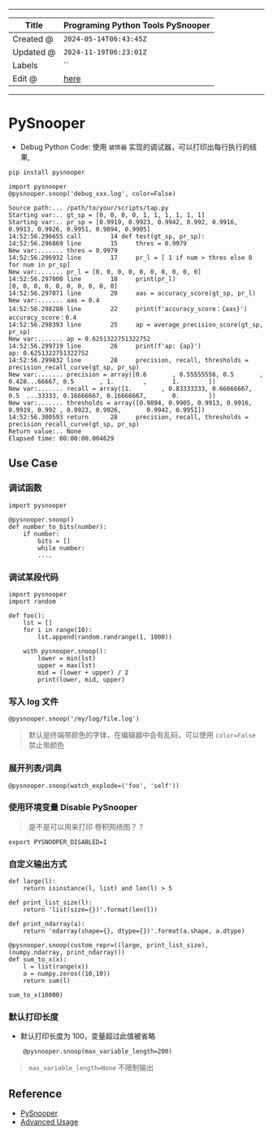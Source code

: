 -----

| Title     | Programing Python Tools PySnooper                    |
| --------- | ---------------------------------------------------- |
| Created @ | `2024-05-14T06:43:45Z`                               |
| Updated @ | `2024-11-19T06:23:01Z`                               |
| Labels    | \`\`                                                 |
| Edit @    | [here](https://github.com/junxnone/xwiki/issues/304) |

-----

# PySnooper

  - Debug Python Code: 使用 `装饰器` 实现的调试器，可以打印出每行执行的结果,

<!-- end list -->

    pip install pysnooper

    import pysnooper
    @pysnooper.snoop('debug_xxx.log', color=False)

    Source path:... /path/to/your/scripts/tap.py
    Starting var:.. gt_sp = [0, 0, 0, 0, 1, 1, 1, 1, 1, 1]
    Starting var:.. pr_sp = [0.9919, 0.9923, 0.9942, 0.992, 0.9916, 0.9913, 0.9926, 0.9951, 0.9894, 0.9905]
    14:52:56.296655 call        14 def test(gt_sp, pr_sp):
    14:52:56.296869 line        15     thres = 0.9979
    New var:....... thres = 0.9979
    14:52:56.296932 line        17     pr_l = [ 1 if num > thres else 0 for num in pr_sp]
    New var:....... pr_l = [0, 0, 0, 0, 0, 0, 0, 0, 0, 0]
    14:52:56.297000 line        18     print(pr_l)
    [0, 0, 0, 0, 0, 0, 0, 0, 0, 0]
    14:52:56.297071 line        20     aas = accuracy_score(gt_sp, pr_l)
    New var:....... aas = 0.4
    14:52:56.298280 line        22     print(f'accuracy_score：{aas}')
    accuracy_score：0.4
    14:52:56.298393 line        25     ap = average_precision_score(gt_sp, pr_sp)
    New var:....... ap = 0.6251322751322752
    14:52:56.299719 line        26     print(f'ap: {ap}')
    ap: 0.6251322751322752
    14:52:56.299832 line        28     precision, recall, thresholds = precision_recall_curve(gt_sp, pr_sp)
    New var:....... precision = array([0.6       , 0.55555556, 0.5       , 0.428...66667, 0.5       , 1.        ,       1.        ])
    New var:....... recall = array([1.        , 0.83333333, 0.66666667, 0.5  ...33333, 0.16666667, 0.16666667,       0.        ])
    New var:....... thresholds = array([0.9894, 0.9905, 0.9913, 0.9916, 0.9919, 0.992 , 0.9923, 0.9926,       0.9942, 0.9951])
    14:52:56.300593 return      28     precision, recall, thresholds = precision_recall_curve(gt_sp, pr_sp)
    Return value:.. None
    Elapsed time: 00:00:00.004629

## Use Case

### 调试函数

``` 
import pysnooper

@pysnooper.snoop()
def number_to_bits(number):
    if number:
        bits = []
        while number:
        ....

```

### 调试某段代码

``` 
import pysnooper
import random

def foo():
    lst = []
    for i in range(10):
        lst.append(random.randrange(1, 1000))

    with pysnooper.snoop():
        lower = min(lst)
        upper = max(lst)
        mid = (lower + upper) / 2
        print(lower, mid, upper)

```

### 写入 log 文件

    @pysnooper.snoop('/my/log/file.log')

> 默认是终端带颜色的字体，在编辑器中会有乱码，可以使用 `color=False` 禁止带颜色

### 展开列表/词典

    @pysnooper.snoop(watch_explode=('foo', 'self'))

### 使用环境变量 Disable PySnooper

> 是不是可以用来打印 卷积网络图？？

    export PYSNOOPER_DISABLED=1

### 自定义输出方式

    def large(l):
        return isinstance(l, list) and len(l) > 5
    
    def print_list_size(l):
        return 'list(size={})'.format(len(l))
    
    def print_ndarray(a):
        return 'ndarray(shape={}, dtype={})'.format(a.shape, a.dtype)
    
    @pysnooper.snoop(custom_repr=((large, print_list_size), (numpy.ndarray, print_ndarray)))
    def sum_to_x(x):
        l = list(range(x))
        a = numpy.zeros((10,10))
        return sum(l)
    
    sum_to_x(10000)

### 默认打印长度

  - 默认打印长度为 100，变量超过此值被省略

<!-- end list -->

``` 
    @pysnooper.snoop(max_variable_length=200)
```

> `max_variable_length=None` 不限制输出

## Reference

  - [PySnooper](https://github.com/cool-RR/PySnooper)
  - [Advanced
    Usage](https://github.com/cool-RR/PySnooper/blob/master/ADVANCED_USAGE.md)
